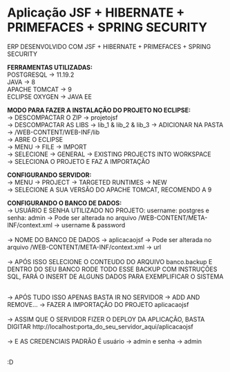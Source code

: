 # Aplicação JSF + HIBERNATE + PRIMEFACES + SPRING SECURITY

ERP DESENVOLVIDO COM JSF + HIBERNATE + PRIMEFACES + SPRING SECURITY

<b>FERRAMENTAS UTILIZADAS:</b><br />
POSTGRESQL     -> 11.19.2<br />
JAVA	       -> 8<br />
APACHE TOMCAT  -> 9<br />
ECLIPSE OXYGEN -> JAVA EE<br />

<b>MODO PARA FAZER A INSTALAÇÃO DO PROJETO NO ECLIPSE:</b><br />
-> DESCOMPACTAR O ZIP -> projetojsf<br />
-> DESCOMPACTAR AS LIBS -> lib_1 & lib_2 & lib_3 -> ADICIONAR NA PASTA -> /WEB-CONTENT/WEB-INF/lib<br />
-> ABRE O ECLIPSE<br />
-> MENU -> FILE -> IMPORT<br />
-> SELECIONE -> GENERAL -> EXISTING PROJECTS INTO WORKSPACE<br />
-> SELECIONA O PROJETO E FAZ A  IMPORTAÇÃO<br />

<b>CONFIGURANDO SERVIDOR:</b><br />
-> MENU -> PROJECT -> TARGETED RUNTIMES -> NEW<br />
-> SELECIONE A SUA VERSÃO DO APACHE TOMCAT, RECOMENDO A 9<br />

<b>CONFIGURANDO O BANCO DE DADOS:</b><br />
-> USUÁRIO E SENHA UTILIZADO NO PROJETO: username: postgres e senha: admin -> Pode ser alterada no arquivo /WEB-CONTENT/META-INF/context.xml -> username & password<br /><br />
-> NOME DO BANCO DE DADOS -> aplicacaojsf -> Pode ser alterada no arquivo /WEB-CONTENT/META-INF/context.xml -> url<br /><br />
-> APÓS ISSO SELECIONE O CONTEUDO DO ARQUIVO banco.backup E DENTRO DO SEU BANCO RODE TODO ESSE BACKUP COM INSTRUÇÕES SQL, FARÁ O INSERT DE ALGUNS DADOS PARA EXEMPLIFICAR O SISTEMA<br /><br />

-> APÓS TUDO ISSO APENAS BASTA IR NO SERVIDOR -> ADD AND REMOVE... -> FAZER A IMPORTAÇÃO DO PROJETO aplicacaojsf<br /><br />
-> ASSIM QUE O SERVIDOR FIZER O DEPLOY DA APLICAÇÃO, BASTA DIGITAR http://localhost:porta_do_seu_servidor_aqui/aplicacaojsf<br /><br />
-> E AS CREDENCIAIS PADRÃO É usuário -> admin e senha -> admin<br /><br />

:D
